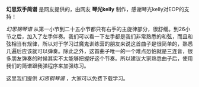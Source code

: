 

**幻思双手简谱** 是网友提供的，由网友 **琴光kelly** 制作，感谢琴光kelly对EOP的支持！

_幻思钢琴谱_
从第一小节到二十五小节都只有右手的主旋律部分，很舒缓。到26小节之后，加入了左手伴奏。我们可以看一下左手都是我们非常熟悉的和弦，而且和弦相当有规律，所以对于学习过魔鬼训练营的朋友来说这首曲子是很简单的，熟悉几遍后应该就可以弹奏。除此之外，这首曲子唯一的一个难点恐怕就是三连音，很多朋友弹奏的时候其实不太能够把握好这个节奏。所以建议大家熟悉曲子后，使用我们的简谱跟我弹程序来加强练习。

这里我们提供 _幻思钢琴谱_ ，大家可以免费下载学习。

